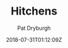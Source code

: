 ---
title: "Hitchens"
github: https://github.com/patdryburgh/hitchens
demo: https://patdryburgh.github.io/hitchens/
author: Pat Dryburgh
ssg:
  - Jekyll
date: 2018-07-31T01:12:09Z
github_branch: master
description: "An inarguably well-designed Jekyll theme. View the demo at"
stale: true
---